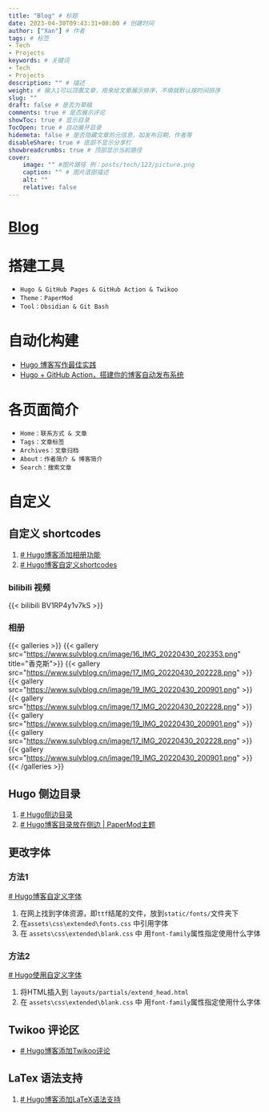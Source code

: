 ```yaml
---
title: "Blog" # 标题
date: 2023-04-30T09:43:31+08:00 # 创建时间
author: ["Xan"] # 作者
tags: # 标签
- Tech 
- Projects 
keywords: # 关键词
- Tech 
- Projects
description: "" # 描述
weight: # 输入1可以顶置文章，用来给文章展示排序，不填就默认按时间排序
slug: ""
draft: false # 是否为草稿
comments: true # 是否展示评论
showToc: true # 显示目录
TocOpen: true # 自动展开目录
hidemeta: false # 是否隐藏文章的元信息，如发布日期、作者等
disableShare: true # 底部不显示分享栏
showbreadcrumbs: true # 顶部显示当前路径
cover:
    image: "" #图片路径 例：posts/tech/123/picture.png
    caption: "" # 图片底部描述
    alt: ""
    relative: false
---
```


# [Blog](https://github.com/Xancoding/Xancoding.github.io)
# 搭建工具
- `Hugo & GitHub Pages & GitHub Action & Twikoo`
- `Theme：PaperMod`
- `Tool：Obsidian & Git Bash`

# 自动化构建
- [Hugo 博客写作最佳实践](https://blog.zhangyingwei.com/posts/2021m4d11h19m42s28/)
- [Hugo + GitHub Action，搭建你的博客自动发布系统](https://www.pseudoyu.com/zh/2022/05/29/deploy_your_blog_using_hugo_and_github_action/)

# 各页面简介
- `Home：联系方式 & 文章`
- `Tags：文章标签`
- `Archives：文章归档`
- `About：作者简介 & 博客简介`
- `Search：搜索文章`


# 自定义
## 自定义 shortcodes
1. [# Hugo博客添加相册功能](https://www.sulvblog.cn/posts/blog/hugo_gallery/)
2. [# Hugo博客自定义shortcodes](https://www.sulvblog.cn/posts/blog/shortcodes/)
### bilibili 视频
{{< bilibili  BV1RP4y1v7kS >}}

### 相册
{{< galleries >}}
{{< gallery src="https://www.sulvblog.cn/image/16_IMG_20220430_202353.png" title="香克斯">}}
{{< gallery src="https://www.sulvblog.cn/image/17_IMG_20220430_202228.png" >}}
{{< gallery src="https://www.sulvblog.cn/image/19_IMG_20220430_200901.png" >}}
{{< gallery src="https://www.sulvblog.cn/image/17_IMG_20220430_202228.png" >}}
{{< gallery src="https://www.sulvblog.cn/image/19_IMG_20220430_200901.png" >}}
{{< gallery src="https://www.sulvblog.cn/image/17_IMG_20220430_202228.png" >}}
{{< gallery src="https://www.sulvblog.cn/image/19_IMG_20220430_200901.png" >}}
{{< /galleries >}}

## Hugo 侧边目录
1. [# Hugo侧边目录](https://333rd.net/posts/tech/hugo%E4%BE%A7%E8%BE%B9%E7%9B%AE%E5%BD%95/)
2. [# Hugo博客目录放在侧边 | PaperMod主题](https://www.sulvblog.cn/posts/blog/hugo_toc_side/)

## 更改字体
### 方法1
[# Hugo博客自定义字体](https://www.sulvblog.cn/posts/blog/hugo_change_font/)
1. 在网上找到字体资源，即`ttf`结尾的文件，放到`static/fonts/`文件夹下
2. 在`assets\css\extended\fonts.css` 中引用字体
3. 在 `assets\css\extended\blank.css` 中 用`font-family`属性指定使用什么字体

### 方法2
[# Hugo使用自定义字体](https://zhuanlan.zhihu.com/p/627444050)
1. 将HTML插入到 `layouts/partials/extend_head.html`
2. 在 `assets\css\extended\blank.css` 中 用`font-family`属性指定使用什么字体

## Twikoo 评论区
- [# Hugo博客添加Twikoo评论](https://www.sulvblog.cn/posts/blog/hugo_twikoo/)

## LaTex 语法支持
1. [# Hugo博客添加LaTeX语法支持](https://shaohanyun.top/posts/env/hugo_mathjax/)



